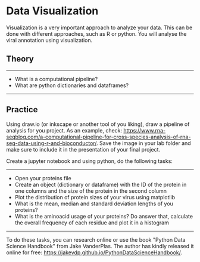 # Data Visualization

Visualization is a very important approach to analyze your data. This can be done with different approaches, such as R or python. You will analyse the viral annotation using visualization.  

## Theory

-----

- What is a computational pipeline?
- What are python dictionaries and dataframes?

-----

## Practice

Using draw.io (or inkscape or another tool of you liking), draw a pipeline of analysis for you project. As an example, check: https://www.rna-seqblog.com/a-computational-pipeline-for-cross-species-analysis-of-rna-seq-data-using-r-and-bioconductor/. Save the image in your lab folder and make sure to include it in the presentation of your final project.  

Create a jupyter notebook and using python, do the following tasks:

-----

- Open your proteins file
- Create an object (dictionary or dataframe) with the ID of the protein in one columns and the size of the protein in the second column
- Plot the distribution of protein sizes of your virus using matplotlib
- What is the mean, median and standard deviation lengths of you proteins?
- What is the aminoacid usage of your proteins? Do answer that, calculate the overall frequency of each residue and plot it in a histogram
  
-----

To do these tasks, you can research online or use the book "Python Data Science Handbook" from Jake VanderPlas. The author has kindly released it online for free: https://jakevdp.github.io/PythonDataScienceHandbook/.
